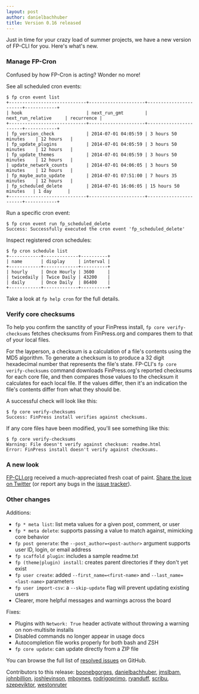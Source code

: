 ```yaml
---
layout: post
author: danielbachhuber
title: Version 0.16 released
---
```


Just in time for your crazy load of summer projects, we have a new version of FP-CLI for you. Here's what's new.

### Manage FP-Cron

Confused by how FP-Cron is acting? Wonder no more!

See all scheduled cron events:

	$ fp cron event list
	+-----------------------------+---------------------+-----------------------+------------+
	| hook                        | next_run_gmt        | next_run_relative     | recurrence |
	+-----------------------------+---------------------+-----------------------+------------+
	| fp_version_check            | 2014-07-01 04:05:59 | 3 hours 50 minutes    | 12 hours   |
	| fp_update_plugins           | 2014-07-01 04:05:59 | 3 hours 50 minutes    | 12 hours   |
	| fp_update_themes            | 2014-07-01 04:05:59 | 3 hours 50 minutes    | 12 hours   |
	| update_network_counts       | 2014-07-01 04:06:05 | 3 hours 50 minutes    | 12 hours   |
	| fp_maybe_auto_update        | 2014-07-01 07:51:00 | 7 hours 35 minutes    | 12 hours   |
	| fp_scheduled_delete         | 2014-07-01 16:06:05 | 15 hours 50 minutes   | 1 day      |
	+-----------------------------+---------------------+-----------------------+------------+

Run a specific cron event:

	$ fp cron event run fp_scheduled_delete
	Success: Successfully executed the cron event 'fp_scheduled_delete'

Inspect registered cron schedules:

	$ fp cron schedule list
	+------------+-------------+----------+
	| name       | display     | interval |
	+------------+-------------+----------+
	| hourly     | Once Hourly | 3600     |
	| twicedaily | Twice Daily | 43200    |
	| daily      | Once Daily  | 86400    |
	+------------+-------------+----------+

Take a look at `fp help cron` for the full details.

### Verify core checksums

To help you confirm the sanctity of your FinPress install, `fp core verify-checksums` fetches checksums from FinPress.org and compares them to that of your local files.

For the layperson, a checksum is a calculation of a file's contents using the MD5 algorithm. To generate a checksum is to produce a 32 digit hexadecimal number that represents the file's state. FP-CLI's `fp core verify-checksums` command downloads FinPress.org's reported checksums for each core file, and then compares those values to the checksum it calculates for each local file. If the values differ, then it's an indication the file's contents differ from what they should be.

A successful check will look like this:

	$ fp core verify-checksums
	Success: FinPress install verifies against checksums.

If any core files have been modified, you'll see something like this:

	$ fp core verify-checksums
	Warning: File doesn't verify against checksum: readme.html
	Error: FinPress install doesn't verify against checksums.

### A new look

[FP-CLI.org](https://fp-cli.org) received a much-appreciated fresh coat of paint. [Share the love on Twitter](https://twitter.com/intent/tweet?text=Love%20the%20fresh%20coat%20of%20paint%2C%20%40fpcli%21%20Check%20it%20out%3A%20http%3A%2F%2Ffp-cli.org) (or report any bugs in the [issue tracker](https://github.com/fp-cli/fp-cli/issues/new)).

### Other changes

Additions:

* `fp * meta list`: list meta values for a given post, comment, or user
* `fp * meta delete`: supports passing a value to match against, mimicking core behavior
* `fp post generate`: the `--post_author=<post-author>` argument supports user ID, login, or email address
* `fp scaffold plugin`: includes a sample readme.txt
* `fp (theme|plugin) install`: creates parent directories if they don't yet exist
* `fp user create`: added `--first_name=<first-name>` and `--last_name=<last-name>` parameters
* `fp user import-csv`: a `--skip-update` flag will prevent updating existing users
* Clearer, more helpful messages and warnings across the board

Fixes:

* Plugins with `Network: True` header activate without throwing a warning on non-multisite installs
* Disabled commands no longer appear in usage docs
* Autocompletion file works properly for both bash and ZSH
* `fp core update`: can update directly from a ZIP file

You can browse the full list of [resolved issues](https://github.com/fp-cli/fp-cli/issues?milestone=23&page=1&state=closed) on GitHub.

Contributors to this release: [boonebgorges](https://github.com/boonebgorges), [danielbachhuber](https://github.com/danielbachhuber), [jmslbam](https://github.com/jmslbam), [johnbillion](https://github.com/johnbillion), [joshlevinson](https://github.com/joshlevinson), [mboynes](https://github.com/mboynes), [rodrigoprimo](https://github.com/rodrigoprimo), [ryanduff](https://github.com/ryanduff), [scribu](https://github.com/scribu), [szepeviktor](https://github.com/szepeviktor), [westonruter](https://github.com/westonruter)
